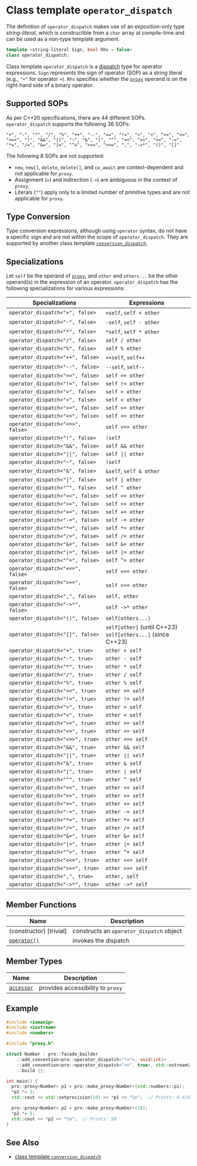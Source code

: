 # Class template `operator_dispatch`

The definition of `operator_dispatch` makes use of an exposition-only type *string-literal*, which is constructible from a `char` array at compile-time and can be used as a non-type template argument.

```cpp
template <string-literal Sign, bool Rhs = false>
class operator_dispatch;
```

Class template `operator_dispatch` is a [dispatch](ProDispatch.md) type for operator expressions. `Sign` represents the sign of operator (SOP) as a string literal (e.g., `"+"` for operator `+`). `Rhs` specifies whether the [`proxy`](proxy.md) operand is on the right-hand side of a binary operator.

## Supported SOPs

As per C++20 specifications, there are 44 different SOPs. `operator_dispatch` supports the following 36 SOPs:

```text
"+", "-", "*", "/", "%", "++", "--", "==", "!=", ">", "<", ">=", "<=", "<=>", "!", "&&", "||", "~", "&", "|", "^", "<<", ">>", "+=", "-=", "*=", "/=", "&=", "|=", "^=", "<<=", ">>=", ",", "->*", "()", "[]"
```

The following 8 SOPs are not supported:

- `new`, `new[]`, `delete`, `delete[]`, and `co_await` are context-dependent and not applicable for `proxy`.
- Assignment (`=`) and indirection (`->`) are ambiguous in the context of `proxy`.
- Literals (`""`) apply only to a limited number of primitive types and are not applicable for `proxy`.

## Type Conversion

Type conversion expressions, although using `operator` syntax, do not have a specific sign and are not within the scope of `operator_dispatch`. They are supported by another class template [`conversion_dispatch`](conversion_dispatch.md).

## Specializations

Let `self` be the operand of [`proxy`](proxy.md), and `other` and `others...` be the other operand(s) in the expression of an operator. `operator_dispatch` has the following specializations for various expressions:

| Specializations                    | Expressions             |
| ---------------------------------- | ----------------------- |
| `operator_dispatch<"+", false>`    | `+self`, `self + other` |
| `operator_dispatch<"-", false>`    | `-self`, `self - other` |
| `operator_dispatch<"*", false>`    | `*self`, `self * other` |
| `operator_dispatch<"/", false>`    | `self / other`          |
| `operator_dispatch<"%", false>`    | `self % other`          |
| `operator_dispatch<"++", false>`   | `++self`, `self++`      |
| `operator_dispatch<"--", false>`   | `--self`, `self--`      |
| `operator_dispatch<"==", false>`   | `self == other`         |
| `operator_dispatch<"!=", false>`   | `self != other`         |
| `operator_dispatch<">", false>`    | `self > other`          |
| `operator_dispatch<"<", false>`    | `self < other`          |
| `operator_dispatch<">=", false>`   | `self >= other`         |
| `operator_dispatch<"<=", false>`   | `self <= other`         |
| `operator_dispatch<"<=>", false>`  | `self <=> other`        |
| `operator_dispatch<"!", false>`    | `!self`                 |
| `operator_dispatch<"&&", false>`   | `self && other`         |
| `operator_dispatch<"\|\|", false>` | `self \|\| other`       |
| `operator_dispatch<"~", false>`    | `!self`                 |
| `operator_dispatch<"&", false>`    | `&self`, `self & other` |
| `operator_dispatch<"\|", false>`   | `self \| other`         |
| `operator_dispatch<"^", false>`    | `self ^ other`          |
| `operator_dispatch<"<<", false>`   | `self << other`         |
| `operator_dispatch<">>", false>`   | `self >> other`         |
| `operator_dispatch<"+=", false>`   | `self += other`         |
| `operator_dispatch<"-=", false>`   | `self -= other`         |
| `operator_dispatch<"*=", false>`   | `self *= other`         |
| `operator_dispatch<"/=", false>`   | `self /= other`         |
| `operator_dispatch<"&=", false>`   | `self &= other`         |
| `operator_dispatch<"\|=", false>`  | `self \|= other`        |
| `operator_dispatch<"^=", false>`   | `self ^= other`         |
| `operator_dispatch<"<<=", false>`  | `self <<= other`        |
| `operator_dispatch<">>=", false>`  | `self >>= other`        |
| `operator_dispatch<",", false>`    | `self, other`           |
| `operator_dispatch<"->*", false>`  | `self ->* other`        |
| `operator_dispatch<"()", false>`   | `self(others...)`       |
| `operator_dispatch<"[]", false>`   | `self[other]` (until C++23)<br />`self[others...]` (since C++23) |
| `operator_dispatch<"+", true>`     | `other + self`          |
| `operator_dispatch<"-", true>`     | `other - self`          |
| `operator_dispatch<"*", true>`     | `other * self`          |
| `operator_dispatch<"/", true>`     | `other / self`          |
| `operator_dispatch<"%", true>`     | `other % self`          |
| `operator_dispatch<"==", true>`    | `other == self`         |
| `operator_dispatch<"!=", true>`    | `other != self`         |
| `operator_dispatch<">", true>`     | `other > self`          |
| `operator_dispatch<"<", true>`     | `other < self`          |
| `operator_dispatch<">=", true>`    | `other >= self`         |
| `operator_dispatch<"<=", true>`    | `other <= self`         |
| `operator_dispatch<"<=>", true>`   | `other <=> self`        |
| `operator_dispatch<"&&", true>`    | `other && self`         |
| `operator_dispatch<"\|\|", true>`  | `other \|\| self`       |
| `operator_dispatch<"&", true>`     | `other & self`          |
| `operator_dispatch<"\|", true>`    | `other \| self`         |
| `operator_dispatch<"^", true>`     | `other ^ self`          |
| `operator_dispatch<"<<", true>`    | `other << self`         |
| `operator_dispatch<">>", true>`    | `other >> self`         |
| `operator_dispatch<"+=", true>`    | `other += self`         |
| `operator_dispatch<"-=", true>`    | `other -= self`         |
| `operator_dispatch<"*=", true>`    | `other *= self`         |
| `operator_dispatch<"/=", true>`    | `other /= self`         |
| `operator_dispatch<"&=", true>`    | `other &= self`         |
| `operator_dispatch<"\|=", true>`   | `other \|= self`        |
| `operator_dispatch<"^=", true>`    | `other ^= self`         |
| `operator_dispatch<"<<=", true>`   | `other <<= self`        |
| `operator_dispatch<">>=", true>`   | `other >>= self`        |
| `operator_dispatch<",", true>`     | `other, self`           |
| `operator_dispatch<"->*", true>`   | `other ->* self`        |

## Member Functions

| Name                                               | Description                              |
| -------------------------------------------------- | ---------------------------------------- |
| (constructor) [trivial]                            | constructs an `operator_dispatch` object |
| [`operator()`](operator_dispatch/operator_call.md) | invokes the dispatch                     |

## Member Types

| Name                                        | Description                       |
| ------------------------------------------- | --------------------------------- |
| [`accessor`](operator_dispatch/accessor.md) | provides accessibility to `proxy` |

## Example

```cpp
#include <iomanip>
#include <iostream>
#include <numbers>

#include "proxy.h"

struct Number : pro::facade_builder
    ::add_convention<pro::operator_dispatch<"*=">, void(int)>
    ::add_convention<pro::operator_dispatch<"<<", true>, std::ostream&(std::ostream&) const&>
    ::build {};

int main() {
  pro::proxy<Number> p1 = pro::make_proxy<Number>(std::numbers::pi);
  *p1 *= 3;
  std::cout << std::setprecision(10) << *p1 << "\n";  // Prints: 9.424777961

  pro::proxy<Number> p2 = pro::make_proxy<Number>(10);
  *p2 *= 5;
  std::cout << *p2 << "\n";  // Prints: 50
}
```

## See Also

- [class template `conversion_dispatch`](conversion_dispatch.md)
